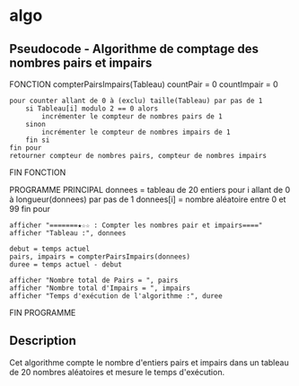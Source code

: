 # algo

## Pseudocode - Algorithme de comptage des nombres pairs et impairs

FONCTION compterPairsImpairs(Tableau)
    countPair = 0
    countImpair = 0

    pour counter allant de 0 à (exclu) taille(Tableau) par pas de 1   
        si Tableau[i] modulo 2 == 0 alors                         
            incrémenter le compteur de nombres pairs de 1                      
        sinon                                                      
            incrémenter le compteur de nombres impairs de 1
        fin si
    fin pour
    retourner compteur de nombres pairs, compteur de nombres impairs
FIN FONCTION

PROGRAMME PRINCIPAL
    donnees = tableau de 20 entiers
    pour i allant de 0 à longueur(donnees) par pas de 1
        donnees[i] = nombre aléatoire entre 0 et 99
    fin pour

    afficher "=======★☆☆ : Compter les nombres pair et impairs===="
    afficher "Tableau :", donnees
    
    debut = temps actuel
    pairs, impairs = compterPairsImpairs(donnees)
    duree = temps actuel - debut
    
    afficher "Nombre total de Pairs = ", pairs
    afficher "Nombre total d'Impairs = ", impairs
    afficher "Temps d'exécution de l'algorithme :", duree
FIN PROGRAMME

## Description

Cet algorithme compte le nombre d'entiers pairs et impairs dans un tableau de 20 nombres aléatoires et mesure le temps d'exécution.
